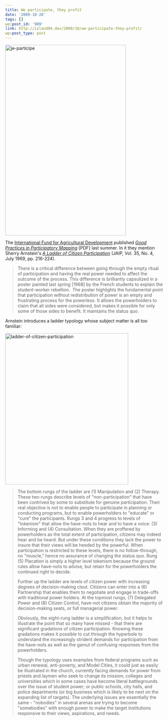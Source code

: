 ```yaml
---
title: We participate, they profit
date: '2009-10-28'
tags: []
wp:post_id: '909'
link: http://island94.dev/2009/10/we-participate-they-profit/
wp:post_type: post
---
```


<a href="http://www.island94.org/wp-content/uploads/2009/10/je-participe.gif"><img class="aligncenter size-full wp-image-912" title="je-participe" src="http://www.island94.org/wp-content/uploads/2009/10/je-participe.gif" alt="je-participe" width="384" height="606" /></a>

The <a href="http://www.ifad.org/">International Fund for Agricultural Development</a> published <a href="http://www.ifad.org/pub/map/PM_web.pdf"><em>Good Practices in Participatory Mapping</em></a> [PDF] last summer. In it they mention Sherry Arnstein's <em><a href="http://lithgow-schmidt.dk/sherry-arnstein/ladder-of-citizen-participation.html">A Ladder of Citizen Participation</a></em> (JAIP, Vol. 35, No. 4, July 1969, pp. 216-224).
<blockquote>There is a critical difference between going through the empty ritual of participation and having the real power needed to affect the outcome of the process. This difference is brilliantly capsulized in a poster painted last spring [1968] by the French students to explain the student-worker rebellion.  The poster highlights the fundamental point that participation without redistribution of power is an empty and frustrating process for the powerless. It allows the powerholders to claim that all sides were considered, but makes it possible for only some of those sides to benefit. It maintains the status quo.</blockquote>
Arnstein introduces a ladder typology whose subject matter is all too familiar:

<a href="http://www.island94.org/wp-content/uploads/2009/10/ladder-of-citizen-participation.gif"><img class="aligncenter size-full wp-image-911" title="ladder-of-citizen-participation" src="http://www.island94.org/wp-content/uploads/2009/10/ladder-of-citizen-participation.gif" alt="ladder-of-citizen-participation" width="392" height="481" /></a>
<blockquote>The bottom rungs of the ladder are (1) Manipulation and (2) Therapy. These two rungs describe levels of "non-participation" that have been contrived by some to substitute for genuine participation. Their real objective is not to enable people to participate in planning or conducting programs, but to enable powerholders to "educate" or "cure" the participants. Rungs 3 and 4 progress to levels of "tokenism" that allow the have-nots to hear and to have a voice: (3) Informing and (4) Consultation. When they are proffered by powerholders as the total extent of participation, citizens may indeed hear and be heard. But under these conditions they lack the power to insure that their views will be heeded by the powerful. When participation is restricted to these levels, there is no follow-through, no "muscle," hence no assurance of changing the status quo. Rung (5) Placation is simply a higher level tokenism because the ground rules allow have-nots to advise, but retain for the powerholders the continued right to decide.

Further up the ladder are levels of citizen power with increasing degrees of decision-making clout. Citizens can enter into a (6) Partnership that enables them to negotiate and engage in trade-offs with traditional power holders. At the topmost rungs, (7) Delegated Power and (8) Citizen Control, have-not citizens obtain the majority of decision-making seats, or full managerial power.

Obviously, the eight-rung ladder is a simplification, but it helps to illustrate the point that so many have missed - that there are significant gradations of citizen participation. Knowing these gradations makes it possible to cut through the hyperbole to understand the increasingly strident demands for participation from the have-nots as well as the gamut of confusing responses from the powerholders.

Though the typology uses examples from federal programs such as urban renewal, anti-poverty, and Model Cities, it could just as easily be illustrated in the church, currently facing demands for power from priests and laymen who seek to change its mission; colleges and universities which in some cases have become literal battlegrounds over the issue of student power; or public schools, city halls, and police departments (or big business which is likely to be next on the expanding list of targets). The underlying issues are essentially the same - "nobodies" in several arenas are trying to become "somebodies" with enough power to make the target institutions responsive to their views, aspirations, and needs.</blockquote>

